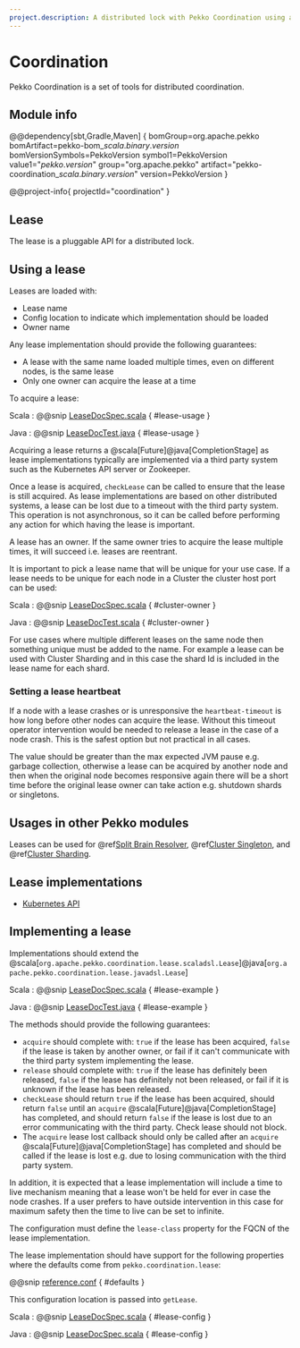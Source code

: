 ```yaml
---
project.description: A distributed lock with Pekko Coordination using a pluggable lease API.
---
```

# Coordination

Pekko Coordination is a set of tools for distributed coordination.

## Module info

@@dependency[sbt,Gradle,Maven] {
  bomGroup=org.apache.pekko bomArtifact=pekko-bom_$scala.binary.version$ bomVersionSymbols=PekkoVersion
  symbol1=PekkoVersion
  value1="$pekko.version$"
  group="org.apache.pekko"
  artifact="pekko-coordination_$scala.binary.version$"
  version=PekkoVersion
}

@@project-info{ projectId="coordination" }

## Lease

The lease is a pluggable API for a distributed lock. 

## Using a lease

Leases are loaded with:

* Lease name
* Config location to indicate which implementation should be loaded
* Owner name 

Any lease implementation should provide the following guarantees:

* A lease with the same name loaded multiple times, even on different nodes, is the same lease 
* Only one owner can acquire the lease at a time

To acquire a lease:

Scala
:  @@snip [LeaseDocSpec.scala](/docs/src/test/scala/docs/coordination/LeaseDocSpec.scala) { #lease-usage }

Java
:  @@snip [LeaseDocTest.java](/docs/src/test/java/jdocs/coordination/LeaseDocTest.java) { #lease-usage }

Acquiring a lease returns a @scala[Future]@java[CompletionStage] as lease implementations typically are implemented 
via a third party system such as the Kubernetes API server or Zookeeper.

Once a lease is acquired, `checkLease` can be called to ensure that the lease is still acquired. As lease implementations
are based on other distributed systems, a lease can be lost due to a timeout with the third party system. This operation is 
not asynchronous, so it can be called before performing any action for which having the lease is important.

A lease has an owner. If the same owner tries to acquire the lease multiple times, it will succeed i.e. leases are reentrant. 

It is important to pick a lease name that will be unique for your use case. If a lease needs to be unique for each node
in a Cluster the cluster host port can be used:

Scala
:  @@snip [LeaseDocSpec.scala](/docs/src/test/scala/docs/coordination/LeaseDocSpec.scala) { #cluster-owner }

Java
:  @@snip [LeaseDocTest.scala](/docs/src/test/java/jdocs/coordination/LeaseDocTest.java) { #cluster-owner }

For use cases where multiple different leases on the same node then something unique must be added to the name. For example
a lease can be used with Cluster Sharding and in this case the shard Id is included in the lease name for each shard.

### Setting a lease heartbeat

If a node with a lease crashes or is unresponsive the `heartbeat-timeout` is how long before other nodes can acquire 
the lease. Without this timeout operator intervention would be needed to release a lease in the case of a node crash.
This is the safest option but not practical in all cases.

The value should be greater than the max expected JVM pause e.g. garbage collection, otherwise a lease can be acquired
by another node and then when the original node becomes responsive again there will be a short time before the original lease owner 
can take action e.g. shutdown shards or singletons.

## Usages in other Pekko modules

Leases can be used for @ref[Split Brain Resolver](split-brain-resolver.md#lease), @ref[Cluster Singleton](cluster-singleton.md#lease), and @ref[Cluster Sharding](cluster-sharding.md#lease). 

## Lease implementations

* [Kubernetes API]($pekko.doc.dns$/docs/akka-management/current/kubernetes-lease.html)

## Implementing a lease

Implementations should extend
the @scala[`org.apache.pekko.coordination.lease.scaladsl.Lease`]@java[`org.apache.pekko.coordination.lease.javadsl.Lease`] 

Scala
:  @@snip [LeaseDocSpec.scala](/docs/src/test/scala/docs/coordination/LeaseDocSpec.scala) { #lease-example }

Java
:  @@snip [LeaseDocTest.java](/docs/src/test/java/jdocs/coordination/LeaseDocTest.java) { #lease-example }

The methods should provide the following guarantees:

* `acquire` should complete with: `true` if the lease has been acquired, `false` if the lease is taken by another owner, or fail if it can't communicate with the third party system implementing the lease.
* `release` should complete with: `true` if the lease has definitely been released, `false` if the lease has definitely not been released, or fail if it is unknown if the lease has been released.
* `checkLease` should return `true` if the lease has been acquired, should return `false` until an `acquire` @scala[Future]@java[CompletionStage] has completed, and should return `false` if the lease is lost due to an error communicating with the third party. Check lease should not block.
* The `acquire` lease lost callback should only be called after an `acquire` @scala[Future]@java[CompletionStage] has completed and should be called if the lease is lost e.g. due to losing communication with the third party system.

In addition, it is expected that a lease implementation will include a time to live mechanism meaning that a lease won't be held for ever in case the node crashes.
If a user prefers to have outside intervention in this case for maximum safety then the time to live can be set to infinite.

The configuration must define the `lease-class` property for the FQCN of the lease implementation.

The lease implementation should have support for the following properties where the defaults come from `pekko.coordination.lease`:

@@snip [reference.conf](/coordination/src/main/resources/reference.conf) { #defaults }

This configuration location is passed into `getLease`.

Scala
:  @@snip [LeaseDocSpec.scala](/docs/src/test/scala/docs/coordination/LeaseDocSpec.scala) { #lease-config }

Java
:  @@snip [LeaseDocSpec.scala](/docs/src/test/scala/docs/coordination/LeaseDocSpec.scala) { #lease-config }
